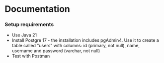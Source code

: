# Documentation

### Setup requirements

* Use Java 21
* Install Postgre 17 - the installation includes pgAdmin4. Use it to create a table called "users" with columns: id (primary, not null), name, username and password (varchar, not null)
* Test with Postman